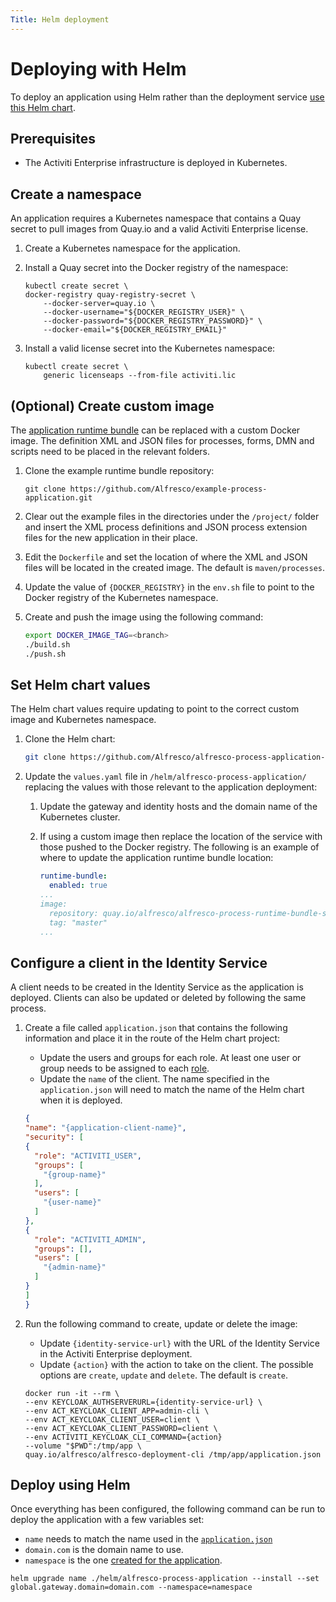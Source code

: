 ```yaml
---
Title: Helm deployment
---
```


# Deploying with Helm
To deploy an application using Helm rather than the deployment service [use this Helm chart](https://github.com/Alfresco/alfresco-process-application-deployment).  

## Prerequisites

* The Activiti Enterprise infrastructure is deployed in Kubernetes.

## Create a namespace
An application requires a Kubernetes namespace that contains a Quay secret to pull images from Quay.io and a valid Activiti Enterprise license.

1. Create a Kubernetes namespace for the application. 

2. Install a Quay secret into the Docker registry of the namespace: 

	```
	kubectl create secret \
	docker-registry quay-registry-secret \
		--docker-server=quay.io \
		--docker-username="${DOCKER_REGISTRY_USER}" \
		--docker-password="${DOCKER_REGISTRY_PASSWORD}" \
		--docker-email="${DOCKER_REGISTRY_EMAIL}"
	```
 
3. Install a valid license secret into the Kubernetes namespace:

	```
	kubectl create secret \
		generic licenseaps --from-file activiti.lic
	```

## (Optional) Create custom image 
The [application runtime bundle](https://github.com/Alfresco/example-process-application/tree/master/example-application-project/project) can be replaced with a custom Docker image. The definition XML and JSON files for processes, forms, DMN and scripts need to be placed in the relevant folders.

1. Clone the example runtime bundle repository:

	```
	git clone https://github.com/Alfresco/example-process-application.git
	```

2. Clear out the example files in the directories under the `/project/` folder and insert the XML process definitions and JSON process extension files for the new application in their place. 

3. Edit the `Dockerfile` and set the location of where the XML and JSON files will be located in the created image. The default is `maven/processes`.

4. Update the value of `{DOCKER_REGISTRY}` in the `env.sh` file to point to the Docker registry of the Kubernetes namespace. 

5. Create and push the image using the following command: 

	```bash
	export DOCKER_IMAGE_TAG=<branch>
	./build.sh
	./push.sh
	```

## Set Helm chart values
The Helm chart values require updating to point to the correct custom image and Kubernetes namespace.

1. Clone the Helm chart: 

	```bash
	git clone https://github.com/Alfresco/alfresco-process-application-deployment
	```
	
2. Update the `values.yaml` file in `/helm/alfresco-process-application/` replacing the values with those relevant to the application deployment: 

	1. Update the gateway and identity hosts and the domain name of the Kubernetes cluster.

	2. If using a custom image then replace the location of the service with those pushed to the Docker registry. The following is an example of where to update the application runtime bundle location: 

		```yaml
    	runtime-bundle:
  		  enabled: true
  		...
  		image:
    	  repository: quay.io/alfresco/alfresco-process-runtime-bundle-service
    	  tag: "master"
  		...
		```

## Configure a client in the Identity Service 
A client needs to be created in the Identity Service as the application is deployed. Clients can also be updated or deleted by following the same process. 

1. Create a file called `application.json` that contains the following information and place it in the route of the Helm chart project: 

	* Update the users and groups for each role. At least one user or group needs to be assigned to each [role](../identity/README.md). 
	* Update the `name` of the client. The name specified in the `application.json` will need to match the name of the Helm chart when it is deployed.

	```json
	{
    "name": "{application-client-name}",
    "security": [
    {
      "role": "ACTIVITI_USER",
      "groups": [
        "{group-name}"
      ],
      "users": [
        "{user-name}"
      ]
    },
    {
      "role": "ACTIVITI_ADMIN",
      "groups": [],
      "users": [
        "{admin-name}"
      ]
    }
  	]
	}
	```

2. Run the following command to create, update or delete the image:

	* Update `{identity-service-url}` with the URL of the Identity Service in the Activiti Enterprise deployment.
	* Update `{action}` with the action to take on the client. The possible options are `create`, `update` and `delete`. The default is `create`. 

	```docker
	docker run -it --rm \
 	--env KEYCLOAK_AUTHSERVERURL={identity-service-url} \
  	--env ACT_KEYCLOAK_CLIENT_APP=admin-cli \
  	--env ACT_KEYCLOAK_CLIENT_USER=client \
  	--env ACT_KEYCLOAK_CLIENT_PASSWORD=client \
  	--env ACTIVITI_KEYCLOAK_CLI_COMMAND={action}
  	--volume "$PWD":/tmp/app \
  	quay.io/alfresco/alfresco-deployment-cli /tmp/app/application.json
	```
	
## Deploy using Helm
Once everything has been configured, the following command can be run to deploy the application with a few variables set:

* `name` needs to match the name used in the [`application.json`](#create-a-keycloak-client-in-the-identity-service)
* `domain.com` is the domain name to use. 
* `namespace` is the one [created for the application](#create-a-namespace).

```
helm upgrade name ./helm/alfresco-process-application --install --set global.gateway.domain=domain.com --namespace=namespace
```
